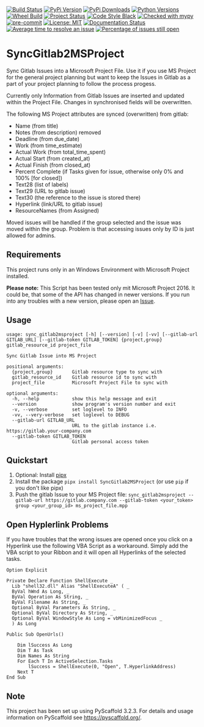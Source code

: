 [![Build Status](https://travis-ci.com/CarliJoy/SyncGitlab2MSProject.svg?branch=master&status=created)](https://travis-ci.com/CarliJoy/SyncGitlab2MSProject)
[![PyPi Version](https://img.shields.io/pypi/v/SyncGitlab2MSProject.svg)](https://pypi.org/project/SyncGitlab2MSProject/)
[![PyPi Downloads](https://img.shields.io/pypi/dm/SyncGitlab2MSProject.svg?maxAge=2592000?style=plastic)](https://pypistats.org/packages/syncgitlab2msproject)
[![Python Versions](https://img.shields.io/pypi/pyversions/SyncGitlab2MSProject.svg)](https://pypi.org/project/SyncGitlab2MSProject/)
[![Wheel Build](https://img.shields.io/pypi/wheel/SyncGitlab2MSProject.svg)](https://pypi.org/project/SyncGitlab2MSProject/)
[![Project Status](https://img.shields.io/pypi/status/SyncGitlab2MSProject.svg)](https://pypi.org/project/SyncGitlab2MSProject/)
[![Code Style Black](https://img.shields.io/badge/code%20style-black-000000.svg)](https://github.com/psf/black)
[![Checked with mypy](http://www.mypy-lang.org/static/mypy_badge.svg)](http://mypy-lang.org/)
[![pre-commit](https://img.shields.io/badge/pre--commit-enabled-brightgreen?logo=pre-commit&logoColor=white)](https://github.com/pre-commit/pre-commit)
[![License: MIT](https://img.shields.io/badge/License-MIT-yellow.svg)](https://opensource.org/licenses/MIT)
[![Documentation Status](https://readthedocs.org/projects/syncgitlab2msproject/badge/?version=latest)](https://syncgitlab2msproject.readthedocs.io/en/latest/?badge=latest)
[![Average time to resolve an issue](http://isitmaintained.com/badge/resolution/CarliJoy/SyncGitlab2MSProject.svg)](http://isitmaintained.com/project/CarliJoy/SyncGitlab2MSProject)
[![Percentage of issues still open](http://isitmaintained.com/badge/open/CarliJoy/SyncGitlab2MSProject.svg)](http://isitmaintained.com/project/CarliJoy/SyncGitlab2MSProject)
# SyncGitlab2MSProject

Sync Gitlab Issues into a Microsoft Project File.
Use it if you use MS Project for the general project planning but want to keep
the Issues in Gitlab as a part of your project planning to follow the process progess.

Currently only Information from Gitlab Issues are inserted and updated within the
Project File. Changes in synchronised fields will be overwritten.

The following MS Project attributes are synced (overwritten) from gitlab:
  - Name (from title)
  - Notes (from description) removed
  - Deadline (from due_date)
  - Work (from time_estimate)
  - Actual Work (from total_time_spent)
  - Actual Start (from created_at)
  - Actual Finish (from closed_at)
  - Percent Complete (if Tasks given for issue, otherwise only 0% and 100% [for closed])
  - Text28 (list of labels)
  - Text29 (URL to gitlab issue)
  - Text30 (the reference to the issue is stored there)
  - Hyperlink (link/URL to gitlab issue)
  - ResourceNames (from Assigned)

Moved issues will be handled if the group selected and the issue was moved within the
group. Problem is that accessing issues only by ID is just allowed for admins.

## Requirements
This project runs only in an Windows Environment with Microsoft Project installed.

**Please note:** This Script has been tested only mit Microsoft Project 2016.
It could be, that some of the API has changed in newer versions.
If you run into any troubles with a new version, please open an
[Issue](https://github.com/CarliJoy/SyncGitlab2MSProject/issues/new).

## Usage
```
usage: sync_gitlab2msproject [-h] [--version] [-v] [-vv] [--gitlab-url GITLAB_URL] [--gitlab-token GITLAB_TOKEN] {project,group} gitlab_resource_id project_file

Sync Gitlab Issue into MS Project

positional arguments:
  {project,group}       Gitlab resource type to sync with
  gitlab_resource_id    Gitlab resource id to sync with
  project_file          Microsoft Project File to sync with

optional arguments:
  -h, --help            show this help message and exit
  --version             show program's version number and exit
  -v, --verbose         set loglevel to INFO
  -vv, --very-verbose   set loglevel to DEBUG
  --gitlab-url GITLAB_URL
                        URL to the gitlab instance i.e. https://gitlab.your-company.com
  --gitlab-token GITLAB_TOKEN
                        Gitlab personal access token

```

## Quickstart
1. Optional: Install [pipx](https://github.com/pipxproject/pipx)
2. Install the package `pipx install SyncGitlab2MSProject` (or use `pip` if you don't like pipx)
3. Push the gitlab Issue to your MS Project file:
`sync_gitlab2msproject --gitlab-url https://gitlab.company.com --gitlab-token <your_token> group <your_group_id> ms_project_file.mpp`

## Open Hyplerlink Problems
If you have troubles that the wrong issues are opened once you click on a Hyperlink use
the following VBA Script as a workaround.
Simply add the VBA script to your Ribbon and it will open all Hyperlinks of the
selected tasks.

```vbscript
Option Explicit

Private Declare Function ShellExecute _
  Lib "shell32.dll" Alias "ShellExecuteA" ( _
  ByVal hWnd As Long, _
  ByVal Operation As String, _
  ByVal Filename As String, _
  Optional ByVal Parameters As String, _
  Optional ByVal Directory As String, _
  Optional ByVal WindowStyle As Long = vbMinimizedFocus _
  ) As Long

Public Sub OpenUrls()

    Dim lSuccess As Long
    Dim T As Task
    Dim Names As String
    For Each T In ActiveSelection.Tasks
        lSuccess = ShellExecute(0, "Open", T.HyperlinkAddress)
    Next T
End Sub

```

## Note

This project has been set up using PyScaffold 3.2.3. For details and usage
information on PyScaffold see https://pyscaffold.org/.
